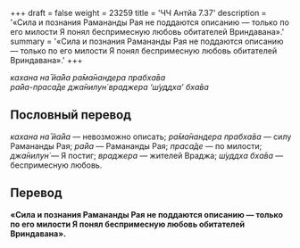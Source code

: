 +++
draft = false
weight = 23259
title = 'ЧЧ Антйа 7.37'
description = '«Сила и познания Рамананды Рая не поддаются описанию — только по его милости Я понял беспримесную любовь обитателей Вриндавана».'
summary = '«Сила и познания Рамананды Рая не поддаются описанию — только по его милости Я понял беспримесную любовь обитателей Вриндавана».'
+++

_кахана на̄ йа̄йа ра̄ма̄нандера прабха̄ва  
ра̄йа-праса̄де джа̄нилун̇ враджера ‘ш́уддха’ бха̄ва_

## Пословный перевод

_кахана_ _на̄_ _йа̄йа_ — невозможно описать; _ра̄ма̄нандера_ _прабха̄ва_ — силу Рамананды Рая; _ра̄йа_ — Рамананды Рая; _праса̄де_ — по милости; _джа̄нилун̇_ — Я постиг; _враджера_ — жителей Враджа; _ш́уддха_ _бха̄ва_ — беспримесную любовь.

## Перевод

**«Сила и познания Рамананды Рая не поддаются описанию — только по его милости Я понял беспримесную любовь обитателей Вриндавана».**
